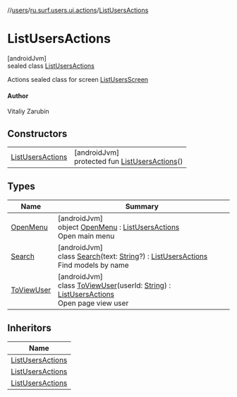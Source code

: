 //[users](../../../index.md)/[ru.surf.users.ui.actions](../index.md)/[ListUsersActions](index.md)

# ListUsersActions

[androidJvm]\
sealed class [ListUsersActions](index.md)

Actions sealed class for screen [ListUsersScreen](../../ru.surf.users.ui.screens.listUsers/-list-users-screen.md)

#### Author

Vitaliy Zarubin

## Constructors

| | |
|---|---|
| [ListUsersActions](-list-users-actions.md) | [androidJvm]<br>protected fun [ListUsersActions](-list-users-actions.md)() |

## Types

| Name | Summary |
|---|---|
| [OpenMenu](-open-menu/index.md) | [androidJvm]<br>object [OpenMenu](-open-menu/index.md) : [ListUsersActions](index.md)<br>Open main menu |
| [Search](-search/index.md) | [androidJvm]<br>class [Search](-search/index.md)(text: [String](https://kotlinlang.org/api/latest/jvm/stdlib/kotlin/-string/index.html)?) : [ListUsersActions](index.md)<br>Find models by name |
| [ToViewUser](-to-view-user/index.md) | [androidJvm]<br>class [ToViewUser](-to-view-user/index.md)(userId: [String](https://kotlinlang.org/api/latest/jvm/stdlib/kotlin/-string/index.html)) : [ListUsersActions](index.md)<br>Open page view user |

## Inheritors

| Name |
|---|
| [ListUsersActions](-open-menu/index.md) |
| [ListUsersActions](-search/index.md) |
| [ListUsersActions](-to-view-user/index.md) |
